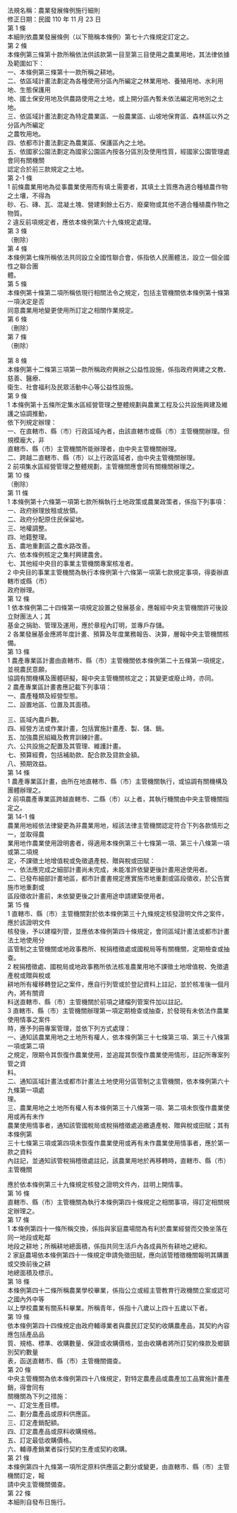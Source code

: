 法規名稱：農業發展條例施行細則  
修正日期：民國 110 年 11 月 23 日  
第 1 條  
本細則依農業發展條例（以下簡稱本條例）第七十六條規定訂定之。  
第 2 條  
本條例第三條第十款所稱依法供該款第一目至第三目使用之農業用地，其法律依據及範圍如下：  
一、本條例第三條第十一款所稱之耕地。  
二、依區域計畫法劃定為各種使用分區內所編定之林業用地、養殖用地、水利用地、生態保護用  
地、國土保安用地及供農路使用之土地，或上開分區內暫未依法編定用地別之土地。  
三、依區域計畫法劃定為特定農業區、一般農業區、山坡地保育區、森林區以外之分區內所編定  
之農牧用地。  
四、依都市計畫法劃定為農業區、保護區內之土地。  
五、依國家公園法劃定為國家公園區內按各分區別及使用性質，經國家公園管理處會同有關機關  
認定合於前三款規定之土地。  
第 2-1 條  
1 前條農業用地為從事農業使用而有填土需要者，其填土土質應為適合種植農作物之土壤，不得為  
砂、石、磚、瓦、混凝土塊、營建剩餘土石方、廢棄物或其他不適合種植農作物之物質。  
2 違反前項規定者，應依本條例第六十九條規定處理。  
第 3 條  
（刪除）  
第 4 條  
本條例第七條所稱依法共同設立全國性聯合會，係指依人民團體法，設立一個全國性之聯合團  
體。  
第 5 條  
本條例第十條第二項所稱依現行相關法令之規定，包括主管機關依本條例第十條第一項決定是否  
同意農業用地變更使用所訂定之相關作業規定。  
第 6 條  
（刪除）  
第 7 條  
（刪除）  


第 8 條  
本條例第十二條第三項第一款所稱政府興辦之公益性設施，係指政府興建之文教、慈善、醫療、  
衛生、社會福利及民眾活動中心等公益性設施。  
第 9 條  
1 本條例第十五條所定集水區經營管理之整體規劃與農業工程及公共設施興建及維護之協調推動，  
依下列規定辦理：  
一、在直轄市、縣（市）行政區域內者，由該直轄市或縣（市）主管機關辦理。但規模龐大，非  
直轄市、縣（市）主管機關所能辦理者，由中央主管機關辦理。  
二、跨越二直轄市、縣（市）以上行政區域者，由中央主管機關辦理。  
2 前項集水區經營管理之整體規劃，主管機關應會同有關機關辦理之。  
第 10 條  
（刪除）  
第 11 條  
1 本條例第十六條第一項第七款所稱執行土地政策或農業政策者，係指下列事項：  
一、政府辦理放租或放領。  
二、政府分配原住民保留地。  
三、地權調整。  
四、地籍整理。  
五、農地重劃區之農水路改善。  
六、依本條例核定之集村興建農舍。  
七、其他經中央目的事業主管機關專案核准者。  
2 中央目的事業主管機關為執行本條例第十六條第一項第七款規定事項，得委辦直轄市或縣（市）  
政府辦理。  
第 12 條  
1 依本條例第二十四條第一項規定設置之發展基金，應報經中央主管機關許可後設立財團法人；其  
基金之捐助、管理及運用，應於章程內訂明，並專戶存儲。  
2 各業發展基金應將年度計畫、預算及年度業務報告、決算，層報中央主管機關核備。  
第 13 條  
1 農產專業區計畫由直轄市、縣（市）主管機關依本條例第二十五條第一項規定，並視農民意願，  
協調有關機構及團體研擬，報中央主管機關核定之；其變更或廢止時，亦同。  
2 農產專業區計畫書應記載下列事項：  
一、農產種類及經營型態。  
二、設置地區、位置及其面積。  


三、區域內農戶數。  
四、經營方法或作業計畫，包括實施計畫產、製、儲、銷。  
五、加強農民組織及教育訓練計畫。  
六、公共設施之配置及其管理、維護計畫。  
七、預算經費，包括補助款、配合款及貸款金額。  
八、預期效益。  
第 14 條  
1 農產專業區計畫，由所在地直轄市、縣（市）主管機關執行，或協調有關機構及團體辦理之。  
2 前項農產專業區跨越直轄市、二縣（市）以上者，其執行機關由中央主管機關指定之。  
第 14-1 條  
農業用地經依法律變更為非農業用地，經該法律主管機關認定符合下列各款情形之一，並取得農  
業用地作農業使用證明書者，得適用本條例第三十七條第一項、第三十八條第一項或第二項規  
定，不課徵土地增值稅或免徵遺產稅、贈與稅或田賦：  
一、依法應完成之細部計畫尚未完成，未能准許依變更後計畫用途使用者。  
二、已發布細部計畫地區，都市計畫書規定應實施市地重劃或區段徵收，於公告實施市地重劃或  
區段徵收計畫前，未依變更後之計畫用途申請建築使用者。  
第 15 條  
1 直轄市、縣（市）主管機關對於依本條例第三十九條規定核發證明文件之案件，應於該證明文件  
核發後，予以建檔列管，並應依本條例第四十條規定，會同區域計畫法或都市計畫法土地使用分  
區管制之主管機關或地政事務所、稅捐稽徵處或國稅局等有關機關，定期檢查或抽查。  
2 稅捐稽徵處、國稅局或地政事務所依法核准農業用地不課徵土地增值稅、免徵遺產稅或贈與稅或  
耕地所有權移轉登記之案件，應自行列管或於登記資料上註記，並於核准後一個月內，將有關資  
料送直轄市、縣（市）主管機關於前項之建檔列管案件加以註記。  
3 直轄市、縣（市）主管機關辦理第一項定期檢查或抽查，於發現有未依法作農業使用情事之案件  
時，應予列冊專案管理，並依下列方式處理：  
一、通知該農業用地之土地所有權人，依本條例第三十七條第三項、第三十八條第一項或第二項  
之規定，限期令其恢復作農業使用，並追蹤其恢復作農業使用情形，註記所專案列管之資  
料。  
二、通知區域計畫法或都市計畫法土地使用分區管制之主管機關，依本條例第六十九條第一項處  
理。  
三、農業用地之土地所有權人有本條例第三十八條第一項、第二項未恢復作農業使用或再有未作  
農業使用情事者，通知該管國稅局或稅捐稽徵處追繳遺產稅、贈與稅或田賦；其有本條例第  
三十七條第三項或第四項未恢復作農業使用或再有未作農業使用情事者，應於第一款之資料  
內註記，並通知該管稅捐稽徵處註記，該農業用地於再移轉時，直轄市、縣（市）主管機關  


應於依本條例第三十九條規定核發之證明文件內，註明上開情事。  
第 16 條  
直轄市、縣（市）主管機關為執行本條例第四十條規定之相關事項，得訂定相關規定辦理之。  
第 17 條  
1 本條例第四十一條所稱交換，係指與家庭農場間為有利於農業經營而交換坐落在同一地段或毗鄰  
地段之耕地；所稱耕地總面積，係指共同生活戶內各成員所有耕地之總和。  
2 家庭農場依本條例第四十一條規定申請免徵田賦，應向該管稽徵機關報明其購置或交換前後之耕  
地總面積及標示。  
第 18 條  
本條例第四十二條所稱農業學校畢業，係指公立或經主管教育行政機關立案或認可之國內外中等  
以上學校農業有關系科畢業。所稱青年，係指十八歲以上四十五歲以下者。  
第 19 條  
依本條例第四十四條規定由政府輔導業者與農民訂定契約收購農產品，其契約內容應包括產品品  
質、規格、標準、收購數量、保證或收購價格，並由收購者將所訂契約條款及鄉鎮別契約數量  
表，函送直轄市、縣（市）主管機關備查。  
第 20 條  
中央主管機關為依本條例第四十八條規定，對特定農產品或農產加工品實施計畫產銷，得會同有  
關機關為下列之措施：  
一、訂定生產目標。  
二、劃分農產品或原料供應區。  
三、訂定產銷配額。  
四、訂定農產品或原料收購規格。  
五、訂定最低收購價格。  
六、輔導產銷業者採行契約生產或契約收購。  
第 21 條  
本條例第四十九條第一項所定原料供應區之劃分或變更，由直轄市、縣（市）主管機關訂定，報  
請中央主管機關備查。  
第 22 條  
本細則自發布日施行。  


